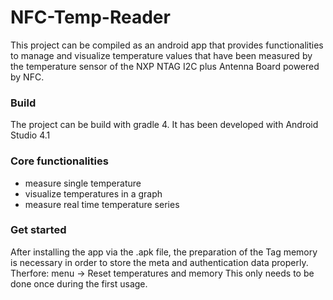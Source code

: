# NFC-Temp-Reader
This project can be compiled as an android app that provides functionalities to manage and visualize temperature values that have been measured by the temperature sensor of the NXP NTAG I2C plus Antenna Board powered by NFC.

### Build
The project can be build with gradle 4. It has been developed with Android Studio 4.1 

### Core functionalities
* measure single temperature
* visualize temperatures in a graph
* measure real time temperature series

### Get started
After installing the app via the .apk file, the preparation of the Tag memory is necessary in order to store the meta and authentication data properly. 
Therfore: menu -> Reset temperatures and memory
This only needs to be done once during the first usage.


